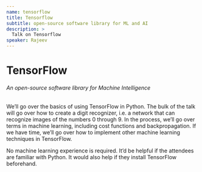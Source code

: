 ```yaml
---
name: tensorflow
title: Tensorflow
subtitle: open-source software library for ML and AI
description: >
  Talk on Tensorflow
speaker: Rajeev
---
```


# TensorFlow
###### An open-source software library for Machine Intelligence

We’ll go over the basics of using TensorFlow in Python. The bulk of the talk will go over how to create a digit recognizer, i.e. a network that can recognize images of the numbers 0 through 9. In the process, we’ll go over terms in machine learning, including cost functions and backpropagation. If we have time, we’ll go over how to implement other machine learning techniques in TensorFlow.

No machine learning experience is required. It’d be helpful if the attendees are familiar with Python. It would also help if they install TensorFlow beforehand.

